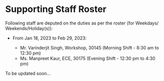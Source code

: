 # Supporting Staff Roster

Following staff are deputed on the duties as per the roster (for Weekdays/ Weekends/Holiday(s)):   

- From Jan 18, 2023 to Feb 29, 2023:

  - Mr. Varinderjit Singh, Workshop, 30145 (Morning Shift - 8:30 am to 12:30 pm)
  - Ms. Manpreet Kaur, ECE, 30175 (Evening Shift - 12:30 pm to 4:30 pm)

To be updated soon…
